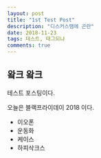 ```yaml
---
layout: post
title: "1st Test Post"
description: "디스커스땜에 곤란"
date: 2018-11-23
tags: 테스트, 태그되냐
comments: true
---
```


## 왘크 왘크

테스트 포스팅이다.

오늘은 블랙프라이데이 2018 이다.

* 이오폰
* 운동화
* 케이스
* 하피삭크스
